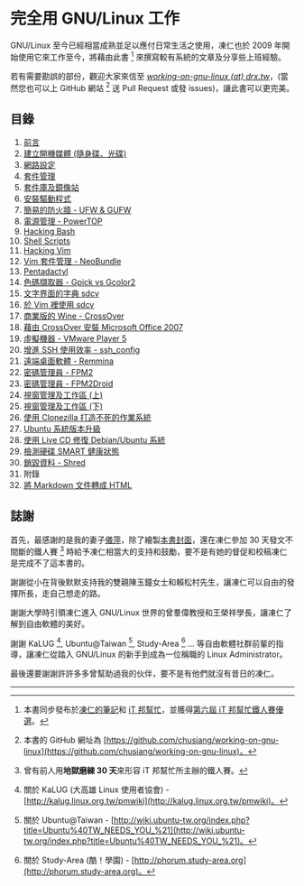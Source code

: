 # 完全用 GNU/Linux 工作

GNU/Linux 至今已經相當成熟並足以應付日常生活之使用，凍仁也於 2009 年開始使用它來工作至今，將藉由此書 [^1] 來撰寫較有系統的文章及分享些上班經驗。

若有需要勘誤的部份，觀迎大家來信至 *<u>working-on-gnu-linux (at) drx.tw</u>*，(當然您也可以上 GitHub 網站 [^2] 送 Pull Request 或發 issues)，讓此書可以更完美。

## 目錄

1. [前言](01.intro.md)
1. [建立開機媒體 (隨身碟、光碟)](02.build-bootable-usb-cd.md)
1. [網路設定](03.network-setting.md)
1. [套件管理](04.package-management.md)
1. [套件庫及鏡像站](05.reopsiroty-and-mirror.md)
1. [安裝驅動程式](06.patch-device-driver.md)
1. [簡易的防火牆 - UFW & GUFW](07.ufw.md)
1. [電源管理 - PowerTOP](08.power-management-with-powertop.md)
1. [Hacking Bash](09.hacking-bash.md)
1. [Shell Scripts](10.shell-script.md)
1. [Hacking Vim](11.hacking-vim.md)
1. [Vim 套件管理 - NeoBundle](12.vim-plugin-neobundle.md)
1. [Pentadactyl](13.pentadactyl.md)
1. [色碼擷取器 - Gpick vs Gcolor2](14.gpick-vs-gcolor2.md)
1. [文字界面的字典 sdcv](15.sdcv.md)
1. [於 Vim 裡使用 sdcv](16.sdcv-in-vim.md)
1. [商業版的 Wine - CrossOver](17.crossover.md)
1. [藉由 CrossOver 安裝 Microsoft Office 2007](18.office-2007.md)
1. [虛擬機器 - VMware Player 5](19.virtual-machine.md)
1. [增進 SSH 使用效率 - ssh_config](20.ssh_config.md)
1. [遠端桌面軟體 - Remmina](21.remmina.md)
1. [密碼管理員 - FPM2](22.fpm2.md)
1. [密碼管理員 - FPM2Droid](23.fpm2droid.md)
1. [視窗管理及工作區 (上)](24.wm-and-workspace-1.md)
1. [視窗管理及工作區 (下)](25.wm-and-workspace-2.md)
1. [使用 Clonezilla 打造不死的作業系統](26.clonezilla.md)
1. [Ubuntu 系統版本升級](27.upgrading-ubuntu.md)
1. [使用 Live CD 修復 Debian/Ubuntu 系統](28.recovery-with-live-cd.md)
1. [檢測硬碟 SMART 健康狀態](29.checking-hd-smart.md)
1. [銷毀資料 - Shred](30.shreding-disk.md)
1. 附錄
 1. [將 Markdown 文件轉成 HTML](_1.convert-markdown-to-html.md)

## 誌謝

首先，最感謝的是我的妻子[儀萍](https://github.com/VioletChen)，除了繪製[本書封面](cover.jpg)，還在凍仁參加 30 天發文不間斷的鐵人賽 [^3] 時給予凍仁相當大的支持和鼓勵，要不是有她的督促和校稿凍仁是完成不了這本書的。

謝謝從小在背後默默支持我的雙親陳玉鐘女士和賴松村先生，讓凍仁可以自由的發揮所長，走自己想走的路。

謝謝大學時引領凍仁進入 GNU/Linux 世界的曾羣偉教授和王榮祥學長，讓凍仁了解到自由軟體的美好。

謝謝 KaLUG [^4], Ubuntu@Taiwan [^5], Study-Area [^6] ... 等自由軟體社群前輩的指導，讓凍仁從踏入 GNU/Linux 的新手到成為一位稱職的 Linux Administrator。

最後還要謝謝許許多多曾幫助過我的伙伴，要不是有他們就沒有昔日的凍仁。

----

[^1]: 本書同步發布於[凍仁的筆記](http://note.drx.tw/2013/09/working-on-gnu-linux.html)和 [iT 邦幫忙](http://ithelp.ithome.com.tw/ironman6/player/chusiang/tech/1)，並獲得[第六屆 iT 邦幫忙鐵人賽優選](http://ithelp.ithome.com.tw/question/10142953)。
[^2]: 本書的 GitHub 網址為 [https://github.com/chusiang/working-on-gnu-linux](https://github.com/chusiang/working-on-gnu-linux)。
[^3]: 曾有前人用**地獄磨練 30 天**來形容 iT 邦幫忙所主辦的鐵人賽。
[^4]: 關於 KaLUG (大高雄 Linux 使用者協會) - [http://kalug.linux.org.tw/pmwiki](http://kalug.linux.org.tw/pmwiki)。
[^5]: 關於 Ubuntu@Taiwan - [http://wiki.ubuntu-tw.org/index.php?title=Ubuntu%40TW_NEEDS_YOU_%21](http://wiki.ubuntu-tw.org/index.php?title=Ubuntu%40TW_NEEDS_YOU_%21)。
[^6]: 關於 Study-Area (酷！學園) - [http://phorum.study-area.org](http://phorum.study-area.org)。
